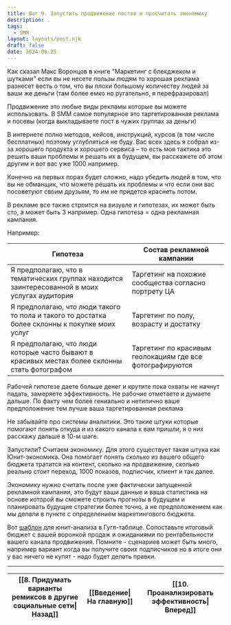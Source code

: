```yaml
---
title: Шаг 9. Запустить продвижение постов и просчитать экономику
description: .
tags:
  - SMM
layout: layouts/post.njk
draft: false
date: 2024-06-25
---
```

Как сказал Макс Воронцов в книге "Маркетинг с блекджеком и шутками" если вы не несете пользы людям то хорошая реклама разнесет весть о том, что вы плохи большому количеству людей за ваши же деньги (там более емко но ругательно, я перефразировал)

Продвижение это любые виды рекламы которые вы можете использовать. В SMM самое популярное это таргетированная реклама и посевы (когда выкладываете пост в чужих группах за деньги)

В интернете полно методов, кейсов, инструкций, курсов (в том числе бесплатных) поэтому углубляться не буду. Вас всех здесь я собрал из-за хорошего продукта и хорошего сервиса – то есть моя тактика это решить ваши проблемы и решать их в будущем, вы расскажете об этом другим и вот вас уже 1000 например.

Конечно на первых порах будет сложно, надо убедить людей в том, что вы не обманщик, что можете решать их проблемы и что если они вас посоветуют своим друзьям, то им не придется краснеть потом.

В рекламе все также строится на визуале и гипотезах, их может быть сто, а может быть 3 например. Одна гипотеза = одна рекламная кампания.

Например:

| Гипотеза                                                                                       | Состав рекламной кампании                                 |
| ---------------------------------------------------------------------------------------------- | --------------------------------------------------------- |
| Я предполагаю, что в тематических группах находится заинтересованной в моих услугах аудитория  | Таргетинг на похожие сообщества согласно портрету ЦА      |
| Я предполагаю, что люди такого то пола и такого то достатка более склонны к покупке моих услуг | Таргетинг по полу, возрасту и достатку                    |
| Я предполагаю, что люди которые часто бывают в красивых местах более склонны стать фотографом  | Таргетинг по красивым геолокациям где все фотографируются |

Рабочей гипотезе даете больше денег и крутите пока охваты не начнут падать, замеряете эффективность. Не рабочие отметаете и думаете дальше. По факту чем более гениально и нетипично ваше предположение тем лучше ваша таргетированная реклама

Не забывайте про системы аналитики. Это такие штуки которые помогают понять откуда и из какого канала к вам пришли, я о них расскажу дальше в 10-м шаге.

Запустили? Считаем экономику. Для этого существует такая штука как Юнит-экономика. Она помогает понять сколько из вашего общего бюджета тратится на контент, сколько на продвижение, сколько реально стоит переход, 1000 показов, подписчик, клиент и так далее.

Экономику нужно считать после уже фактически запущенной рекламной кампании, это будут ваши данные и ваша статистика на основе которой вы сможете строить прогнозы в будущем и планировать будущие стратегии более точно, а не предположением как мы делали в пункте с определением маркетингового бюджета.

Вот [шаблон](https://docs.google.com/spreadsheets/d/18jN1fUtSZIs2m_aNLlIjFNj6LBq9rLNl0gmEFTZJf2Y/edit?usp=sharing&roistat_visit=315180) для юнит-анализа в Гугл-таблице. Сопоставьте итоговый бюджет с вашей воронкой продаж и ожиданиями по рентабельности вашего канала продвижения. Помните - сценариев может быть много, например вариант когда вы получите своих подписчиков но в итоге они у вас ничего не купят - надо будет делать правки.


<hr>

| [[8. Придумать варианты ремиксов в другие социальные сети\|Назад]] | [[Введение\|На главную]] | [[10. Проанализировать эффективность\|Вперед]] |
| ------------------------------------------------------------------ | ------------------------ | ---------------------------------------------- |
